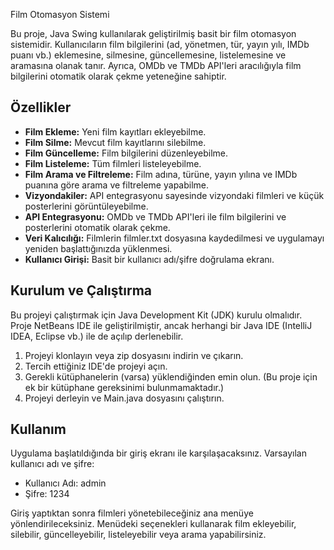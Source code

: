 Film Otomasyon Sistemi

Bu proje, Java Swing kullanılarak geliştirilmiş basit bir film otomasyon sistemidir. Kullanıcıların film bilgilerini (ad, yönetmen, tür, yayın yılı, IMDb puanı vb.) eklemesine, silmesine, güncellemesine, listelemesine ve aramasına olanak tanır. Ayrıca, OMDb ve TMDb API'leri aracılığıyla film bilgilerini otomatik olarak çekme yeteneğine sahiptir.

## Özellikler

* **Film Ekleme:** Yeni film kayıtları ekleyebilme.
* **Film Silme:** Mevcut film kayıtlarını silebilme.
* **Film Güncelleme:** Film bilgilerini düzenleyebilme.
* **Film Listeleme:** Tüm filmleri listeleyebilme.
* **Film Arama ve Filtreleme:** Film adına, türüne, yayın yılına ve IMDb puanına göre arama ve filtreleme yapabilme.
* **Vizyondakiler:** API entegrasyonu sayesinde vizyondaki filmleri ve küçük posterlerini görüntüleyebilme.
* **API Entegrasyonu:** OMDb ve TMDb API'leri ile film bilgilerini ve posterlerini otomatik olarak çekme.
* **Veri Kalıcılığı:** Filmlerin filmler.txt dosyasına kaydedilmesi ve uygulamayı yeniden başlattığınızda yüklenmesi.
* **Kullanıcı Girişi:** Basit bir kullanıcı adı/şifre doğrulama ekranı.

## Kurulum ve Çalıştırma

Bu projeyi çalıştırmak için Java Development Kit (JDK) kurulu olmalıdır. Proje NetBeans IDE ile geliştirilmiştir, ancak herhangi bir Java IDE (IntelliJ IDEA, Eclipse vb.) ile de açılıp derlenebilir.

1. Projeyi klonlayın veya zip dosyasını indirin ve çıkarın.
2. Tercih ettiğiniz IDE'de projeyi açın.
3. Gerekli kütüphanelerin (varsa) yüklendiğinden emin olun. (Bu proje için ek bir kütüphane gereksinimi bulunmamaktadır.)
4. Projeyi derleyin ve Main.java dosyasını çalıştırın.

## Kullanım

Uygulama başlatıldığında bir giriş ekranı ile karşılaşacaksınız. Varsayılan kullanıcı adı ve şifre:

* Kullanıcı Adı: admin
* Şifre: 1234 

Giriş yaptıktan sonra filmleri yönetebileceğiniz ana menüye yönlendirileceksiniz. Menüdeki seçenekleri kullanarak film ekleyebilir, silebilir, güncelleyebilir, listeleyebilir veya arama yapabilirsiniz.
